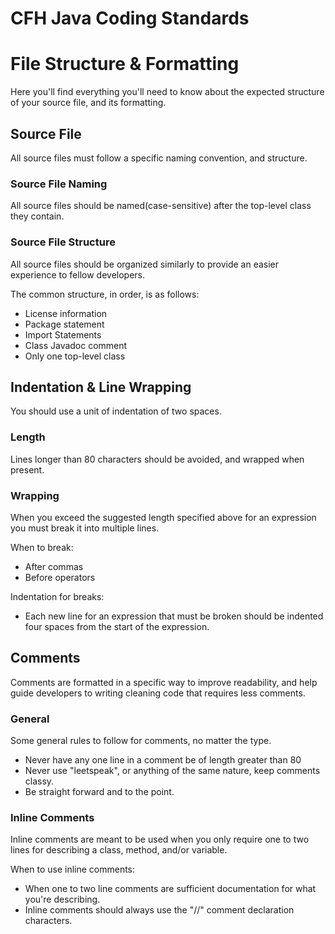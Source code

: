 # CFH Java Coding Standards

# File Structure & Formatting
Here you'll find everything you'll need to know about the expected structure of your source file, and its formatting.

## Source File
All source files must follow a specific naming convention, and structure.

### Source File Naming
All source files should be named(case-sensitive) after the top-level class they contain.

### Source File Structure
All source files should be organized similarly to provide an easier experience to fellow developers.

The common structure, in order, is as follows:

- License information
- Package statement
- Import Statements
- Class Javadoc comment
- Only one top-level class

## Indentation & Line Wrapping
You should use a unit of indentation of two spaces.

### Length
Lines longer than 80 characters should be avoided, and wrapped when present.

### Wrapping
When you exceed the suggested length specified above for an expression you must break it
into multiple lines.


When to break:

- After commas
- Before operators


Indentation for breaks:

- Each new line for an expression that must be broken should be indented four spaces
from the start of the expression.

## Comments
Comments are formatted in a specific way to improve readability, and help guide developers to writing cleaning
code that requires less comments.

### General
Some general rules to follow for comments, no matter the type.
- Never have any one line in a comment be of length greater than 80
- Never use "leetspeak", or anything of the same nature, keep comments classy.
- Be straight forward and to the point.

### Inline Comments
Inline comments are meant to be used when you only require one to two lines for describing a class, method, and/or variable.

When to use inline comments:
- When one to two line comments are sufficient documentation for what you're describing.
- Inline comments should always use the "//" comment declaration characters.

